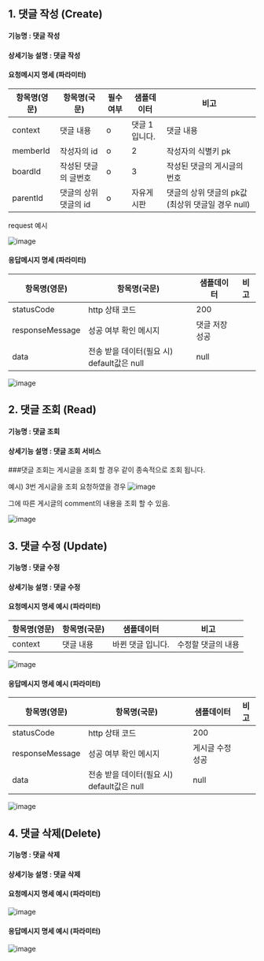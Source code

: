 ## 1. 댓글 작성 (Create)

#### 기능명 : 댓글 작성
#### 상세기능 설명 : 댓글 작성 

#### 요청메시지 명세 (파라미터)

|항목명(영문)|항목명(국문)|필수여부|샘플데이터|비고|
|---|---|---|---|---|
|context| 댓글 내용 |o|댓글 1 입니다.|댓글 내용|
|memberId| 작성자의 id |o| 2 |작성자의 식별키 pk|
|boardId| 작성된 댓글의 글번호| o | 3 | 작성된 댓글의 게시글의 번호|
|parentId| 댓글의 상위 댓글의 id |o|자유게시판| 댓글의 상위 댓글의 pk값(최상위 댓글일 경우 null) |


request 예시

![image](https://user-images.githubusercontent.com/43841476/169251479-f6d57f5c-8d5e-4f86-8287-8d19f2259c43.png)




#### 응답메시지 명세 (파라미터)

|항목명(영문)|항목명(국문)|샘플데이터|비고|
|---|---|---|---|
|statusCode| http 상태 코드| 200 |
|responseMessage| 성공 여부 확인 메시지|댓글 저장 성공|
|data| 전송 받을 데이터(필요 시) default값은 null | null |


![image](https://user-images.githubusercontent.com/43841476/169252079-b3f794fe-a8c8-47d9-8578-1708627b28a1.png)




## 2. 댓글 조회  (Read)

#### 기능명 : 댓글 조회
#### 상세기능 설명 : 댓글 조회 서비스



###댓글 조회는 게시글을 조회 할 경우 같이 종속적으로 조회 됩니다.

예시)
3번 게시글을 조회 요청하였을 경우
![image](https://user-images.githubusercontent.com/43841476/169252582-53d7a175-2d35-410b-8e3a-e95b6e48add6.png)

그에 따른 게시글의 comment의 내용을 조회 할 수 있음.

![image](https://user-images.githubusercontent.com/43841476/169252412-d750d831-e678-4bde-8d27-9b0f4361df13.png)




## 3. 댓글 수정 (Update)

#### 기능명 : 댓글 수정
#### 상세기능 설명 : 댓글 수정

#### 요청메시지 명세 예시 (파라미터)

|항목명(영문)|항목명(국문)|샘플데이터|비고|
|---|---|---|---|
| context | 댓글 내용 | 바뀐 댓글 입니다. |  수정할 댓글의 내용|

![image](https://user-images.githubusercontent.com/43841476/169254823-cce92031-53e2-464b-9fdb-ba5a3ca67eb3.png)

#### 응답메시지 명세 예시 (파라미터)

|항목명(영문)|항목명(국문)|샘플데이터|비고|
|---|---|---|---|
| statusCode | http 상태 코드| 200 |
|responseMessage| 성공 여부 확인 메시지|게시글 수정 성공|
|data| 전송 받을 데이터(필요 시) default값은 null | null |

![image](https://user-images.githubusercontent.com/43841476/169256619-90db6b92-96c3-4574-8ced-47198c0a8f47.png)


## 4. 댓글 삭제(Delete)

#### 기능명 : 댓글 삭제
#### 상세기능 설명 : 댓글 삭제

#### 요청메시지 명세 예시 (파라미터)

![image](https://user-images.githubusercontent.com/43841476/169443935-ee3f5223-bb05-4414-85c8-b0f77dfe0f4a.png)

#### 응답메시지 명세 예시 (파라미터)

![image](https://user-images.githubusercontent.com/43841476/169443960-55a9c380-d7e8-4967-ba0b-e619b78d8e58.png)








